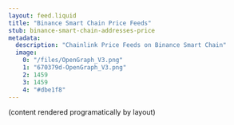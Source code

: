 ```yaml
---
layout: feed.liquid
title: "Binance Smart Chain Price Feeds"
stub: binance-smart-chain-addresses-price
metadata: 
  description: "Chainlink Price Feeds on Binance Smart Chain"
  image: 
    0: "/files/OpenGraph_V3.png"
    1: "670379d-OpenGraph_V3.png"
    2: 1459
    3: 1459
    4: "#dbe1f8"
---
```

(content rendered programatically by layout)